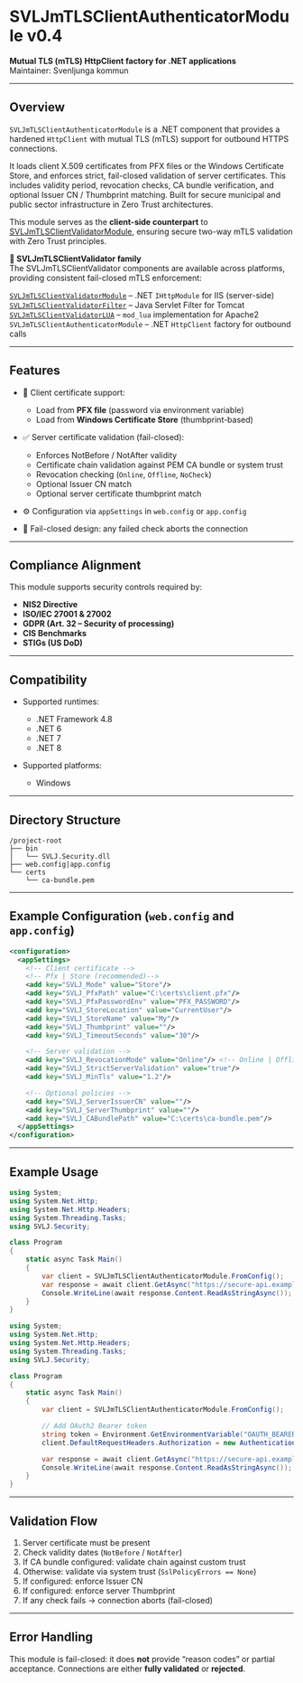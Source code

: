 # SVLJmTLSClientAuthenticatorModule v0.4

**Mutual TLS (mTLS) HttpClient factory for .NET applications**  
Maintainer: Svenljunga kommun  

---

## Overview

`SVLJmTLSClientAuthenticatorModule` is a .NET component that provides a hardened `HttpClient` with mutual TLS (mTLS) support for outbound HTTPS connections.

It loads client X.509 certificates from PFX files or the Windows Certificate Store, and enforces strict, fail-closed validation of server certificates. This includes validity period, revocation checks, CA bundle verification, and optional Issuer CN / Thumbprint matching. Built for secure municipal and public sector infrastructure in Zero Trust architectures.

This module serves as the **client-side counterpart** to [SVLJmTLSClientValidatorModule](https://github.com/svenljungakommun/SVLJmTLSClientValidatorModule), ensuring secure two-way mTLS validation with Zero Trust principles.

**🔗 SVLJmTLSClientValidator family**  
The SVLJmTLSClientValidator components are available across platforms, providing consistent fail-closed mTLS enforcement:  

 [`SVLJmTLSClientValidatorModule`](https://github.com/svenljungakommun/SVLJmTLSClientValidatorModule) – .NET `IHttpModule` for IIS (server-side)  
 [`SVLJmTLSClientValidatorFilter`](https://github.com/svenljungakommun/SVLJmTLSClientValidatorFilter) – Java Servlet Filter for Tomcat  
 [`SVLJmTLSClientValidatorLUA`](https://github.com/svenljungakommun/SVLJmTLSClientValidatorLUA) – `mod_lua` implementation for Apache2  
 `SVLJmTLSClientAuthenticatorModule` – .NET `HttpClient` factory for outbound calls  

---

## Features

* 🔐 Client certificate support:

  * Load from **PFX file** (password via environment variable)
  * Load from **Windows Certificate Store** (thumbprint-based)
* ✅ Server certificate validation (fail-closed):

  * Enforces NotBefore / NotAfter validity
  * Certificate chain validation against PEM CA bundle or system trust
  * Revocation checking (`Online`, `Offline`, `NoCheck`)
  * Optional Issuer CN match
  * Optional server certificate thumbprint match
* ⚙️ Configuration via `appSettings` in `web.config` or `app.config`
* 🚫 Fail-closed design: any failed check aborts the connection

---

## Compliance Alignment

This module supports security controls required by:

* **NIS2 Directive**
* **ISO/IEC 27001 & 27002**
* **GDPR (Art. 32 – Security of processing)**
* **CIS Benchmarks**
* **STIGs (US DoD)**

---

## Compatibility

- Supported runtimes:
  - .NET Framework 4.8
  - .NET 6
  - .NET 7
  - .NET 8

- Supported platforms:
  - Windows

---

## Directory Structure

```
/project-root
├── bin
│   └── SVLJ.Security.dll
├── web.config|app.config
└── certs
    └── ca-bundle.pem
```

---

## Example Configuration (`web.config` and `app.config`)

```xml
<configuration>
  <appSettings>
    <!-- Client certificate -->
    <!-- Pfx | Store (recommended)--> 
    <add key="SVLJ_Mode" value="Store"/>
    <add key="SVLJ_PfxPath" value="C:\certs\client.pfx"/>
    <add key="SVLJ_PfxPasswordEnv" value="PFX_PASSWORD"/>
    <add key="SVLJ_StoreLocation" value="CurrentUser"/>
    <add key="SVLJ_StoreName" value="My"/>
    <add key="SVLJ_Thumbprint" value=""/>
    <add key="SVLJ_TimeoutSeconds" value="30"/>

    <!-- Server validation -->
    <add key="SVLJ_RevocationMode" value="Online"/> <!-- Online | Offline | NoCheck -->
    <add key="SVLJ_StrictServerValidation" value="true"/>
    <add key="SVLJ_MinTls" value="1.2"/>

    <!-- Optional policies -->
    <add key="SVLJ_ServerIssuerCN" value=""/>
    <add key="SVLJ_ServerThumbprint" value=""/>
    <add key="SVLJ_CABundlePath" value="C:\certs\ca-bundle.pem"/>
  </appSettings>
</configuration>
```

---

## Example Usage

```csharp
using System;
using System.Net.Http;
using System.Net.Http.Headers;
using System.Threading.Tasks;
using SVLJ.Security;

class Program
{
    static async Task Main()
    {
        var client = SVLJmTLSClientAuthenticatorModule.FromConfig();
        var response = await client.GetAsync("https://secure-api.example.com/data");
        Console.WriteLine(await response.Content.ReadAsStringAsync());
    }
}
```

```csharp
using System;
using System.Net.Http;
using System.Net.Http.Headers;
using System.Threading.Tasks;
using SVLJ.Security;

class Program
{
    static async Task Main()
    {
        var client = SVLJmTLSClientAuthenticatorModule.FromConfig();

        // Add OAuth2 Bearer token
        string token = Environment.GetEnvironmentVariable("OAUTH_BEARER_TOKEN");
        client.DefaultRequestHeaders.Authorization = new AuthenticationHeaderValue("Bearer", token);

        var response = await client.GetAsync("https://secure-api.example.com/data");
        Console.WriteLine(await response.Content.ReadAsStringAsync());
    }
}
```

---

## Validation Flow

1. Server certificate must be present
2. Check validity dates (`NotBefore` / `NotAfter`)
3. If CA bundle configured: validate chain against custom trust
4. Otherwise: validate via system trust (`SslPolicyErrors == None`)
5. If configured: enforce Issuer CN
6. If configured: enforce server Thumbprint
7. If any check fails → connection aborts (fail-closed)

---

## Error Handling

This module is fail-closed: it does **not** provide “reason codes” or partial acceptance.
Connections are either **fully validated** or **rejected**.


